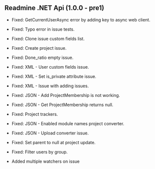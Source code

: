 ## Readmine .NET Api (1.0.0 - pre1)

* Fixed: GetCurrentUserAsync error by adding key to async web client.
* Fixed: Typo error in issue tests.
* Fixed: Clone issue custom fields list.
* Fixed: Create project issue.
* Fixed: Done_ratio empty issue.
* Fixed: XML - User custom fields issue.
* Fixed: XML - Set is_private attribute issue.
* Fixed: XML - Issue with adding issues.
* Fixed: JSON - Add ProjectMembership is not working.
* Fixed: JSON - Get ProjectMembership returns null.
* Fixed: Project trackers.
* Fixed: JSON - Enabled module names project converter.
* Fixed: JSON - Upload converter issue.
* Fixed: Set parent to null at project update.
* Fixed: Filter users by group.

* Added multiple watchers on issue